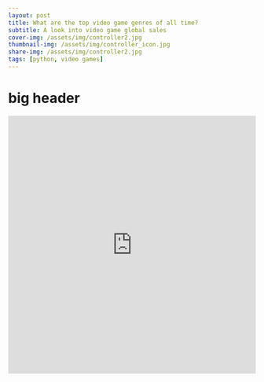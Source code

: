 ```yaml
---
layout: post
title: What are the top video game genres of all time?
subtitle: A look into video game global sales 
cover-img: /assets/img/controller2.jpg
thumbnail-img: /assets/img/controller_icon.jpg
share-img: /assets/img/controller2.jpg
tags: [python, video games]
---
```

# big header

<iframe id="igraph" scrolling="no" style="border:none;" seamless="seamless" src="https://plotly.com/~josiahmckinney/1.embed" height="525" width="100%"></iframe>
